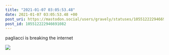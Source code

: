 ```yaml
---
title: "2021-01-07 03:05:53.48"
date: 2021-01-07 03:05:53.48 +00
post_uri: https://mastodon.social/users/gravely/statuses/105512222946691082
post_id: 105512222946691082
---
```

pagliacci is breaking the internet


![](/images/105512222909330374.jpg)

